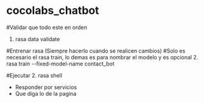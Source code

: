 # cocolabs_chatbot

#Validar que todo este en orden
1. rasa data validate

#Entrenar rasa (Siempre hacerlo cuando se realicen cambios)
#Solo es necesario el rasa train, lo demas es para nombrar el modelo y es opcional
2. rasa train --fixed-model-name contact_bot

#Ejecutar
2. rasa shell


- Responder por servicios
- Que diga lo de la pagina

